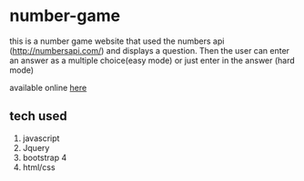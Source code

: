 # number-game
this is a number game website that used the numbers api (http://numbersapi.com/) and displays a question. Then the user can enter an answer as a multiple choice(easy mode) or just enter in the answer (hard mode)

available online [here](http://number.logananderson.ca/) 
## tech used
1. javascript
1. Jquery
1. bootstrap 4
1. html/css
